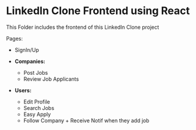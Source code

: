 # LinkedIn Clone Frontend using React

This Folder includes the frontend of this LinkedIn Clone project

Pages:

- SignIn/Up

- <b>Companies:</b>
  - Post Jobs
  - Review Job Applicants

- <b>Users:</b>
  - Edit Profile
  - Search Jobs
  - Easy Apply
  - Follow Company + Receive Notif when they add job
